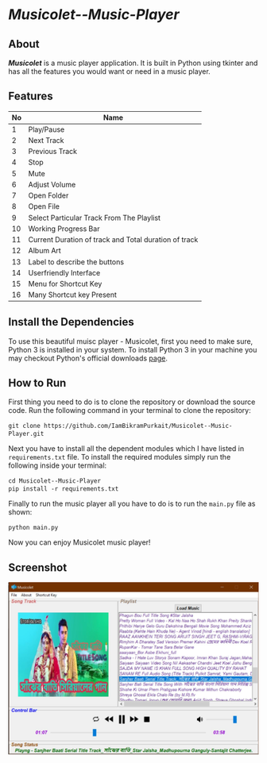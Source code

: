 # ***Musicolet--Music-Player***
## About
***Musicolet*** is a music player application. It is built in Python using tkinter and has all the features you would want or need in a music player. 

## Features
| No | Name |
|----|------|
|1|Play/Pause|
|2|Next Track|
|3|Previous Track|
|4|Stop|
|5|Mute|
|6|Adjust Volume|
|7|Open Folder|
|8|Open File|
|9|Select Particular Track From The Playlist|
|10|Working Progress Bar|
|11|Current Duration of track and Total duration of track|
|12|Album Art|
|13|Label to describe the buttons|
|14|Userfriendly Interface|
|15|Menu for Shortcut Key|
|16|Many Shortcut key Present|

## Install the Dependencies

To use this beautiful muisc player - Musicolet, first you need to make sure, Python 3 is installed in your system.
To install Python 3 in your machine you may checkout Python's official downloads [page](https://www.python.org/downloads/).

## How to Run

First thing you need to do is to clone the repository or download the source code. Run the following command in your terminal to clone the repository:
```
git clone https://github.com/IamBikramPurkait/Musicolet--Music-Player.git
```
Next you have to install all the dependent modules which I have listed in ```requirements.txt``` file.
To install the required modules simply run the following inside your terminal: 
```
cd Musicolet--Music-Player
pip install -r requirements.txt
```
Finally to run the music player all you have to do is to run the ```main.py``` file as shown:
```
python main.py
```
Now you can enjoy Musicolet music player!

## Screenshot
![image](screenshot/sample.jpg)
